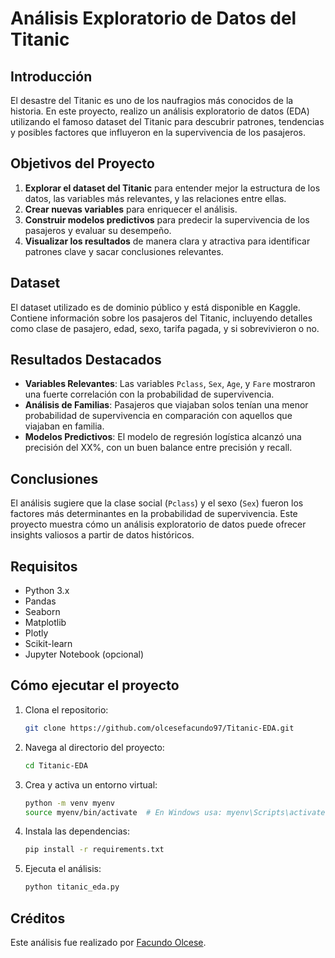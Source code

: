 # Análisis Exploratorio de Datos del Titanic

## Introducción

El desastre del Titanic es uno de los naufragios más conocidos de la historia. En este proyecto, realizo un análisis exploratorio de datos (EDA) utilizando el famoso dataset del Titanic para descubrir patrones, tendencias y posibles factores que influyeron en la supervivencia de los pasajeros.

## Objetivos del Proyecto

1. **Explorar el dataset del Titanic** para entender mejor la estructura de los datos, las variables más relevantes, y las relaciones entre ellas.
2. **Crear nuevas variables** para enriquecer el análisis.
3. **Construir modelos predictivos** para predecir la supervivencia de los pasajeros y evaluar su desempeño.
4. **Visualizar los resultados** de manera clara y atractiva para identificar patrones clave y sacar conclusiones relevantes.

## Dataset

El dataset utilizado es de dominio público y está disponible en Kaggle. Contiene información sobre los pasajeros del Titanic, incluyendo detalles como clase de pasajero, edad, sexo, tarifa pagada, y si sobrevivieron o no.

## Resultados Destacados

- **Variables Relevantes**: Las variables `Pclass`, `Sex`, `Age`, y `Fare` mostraron una fuerte correlación con la probabilidad de supervivencia.
- **Análisis de Familias**: Pasajeros que viajaban solos tenían una menor probabilidad de supervivencia en comparación con aquellos que viajaban en familia.
- **Modelos Predictivos**: El modelo de regresión logística alcanzó una precisión del XX%, con un buen balance entre precisión y recall.

## Conclusiones

El análisis sugiere que la clase social (`Pclass`) y el sexo (`Sex`) fueron los factores más determinantes en la probabilidad de supervivencia. Este proyecto muestra cómo un análisis exploratorio de datos puede ofrecer insights valiosos a partir de datos históricos.

## Requisitos

- Python 3.x
- Pandas
- Seaborn
- Matplotlib
- Plotly
- Scikit-learn
- Jupyter Notebook (opcional)

## Cómo ejecutar el proyecto

1. Clona el repositorio: 
    ```sh
    git clone https://github.com/olcesefacundo97/Titanic-EDA.git
    ```
2. Navega al directorio del proyecto:
    ```sh
    cd Titanic-EDA
    ```
3. Crea y activa un entorno virtual:
    ```sh
    python -m venv myenv
    source myenv/bin/activate  # En Windows usa: myenv\Scripts\activate
    ```
4. Instala las dependencias:
    ```sh
    pip install -r requirements.txt
    ```
5. Ejecuta el análisis:
    ```sh
    python titanic_eda.py
    ```

## Créditos

Este análisis fue realizado por [Facundo Olcese](https://www.linkedin.com/in/olcesefacundo97/).
